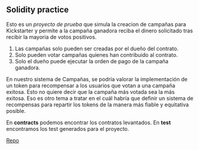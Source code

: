 ## Solidity practice

Esto es un *proyecto de prueba* que simula la creacion de campañas para Kickstarter
y permite a la campaña ganadora reciba el dinero solicitado tras recibir
la mayoria de votos positivos.

1. Las campañas solo pueden ser creadas por el dueño del contrato.
2. Solo pueden votar campañas quienes han contribuido al contrato.
3. Solo el dueño puede ejecutar la orden de pago de la campaña ganadora.


En nuestro sistema de Campañas, se podría valorar la implementación de un token para recompensar a los usuarios que votan a una campaña exitosa. 
Esto no quiere decir que la campaña más votada sea la más exitosa. Eso es otro tema a tratar en el cuál habría que definir un sistema de recompensas para repartir los tokens de la manera más fiable y equitativa posible.


En **contracts** podemos encontrar los contratos levantados.
En **test** encontramos los test generados para el proyecto.


[Repo](https://github.com/IgnacioMonteroJusto/boot_pract2)
